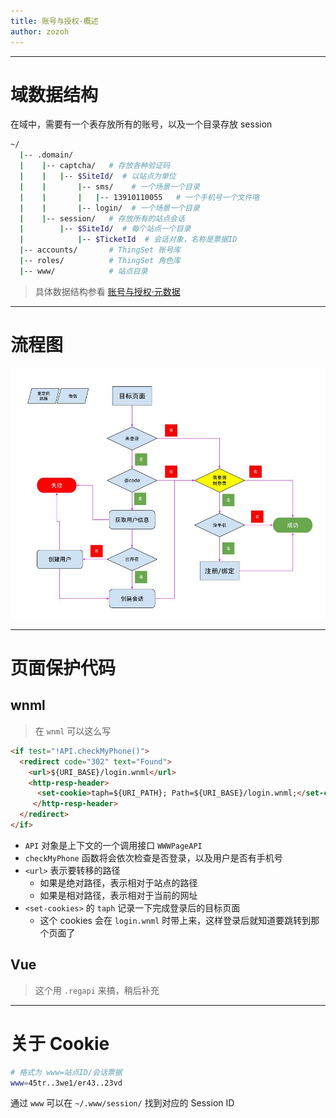 ```yaml
---
title: 账号与授权·概述
author: zozoh
---
```


--------------------------------------------
# 域数据结构

在域中，需要有一个表存放所有的账号，以及一个目录存放 session

```bash
~/
  |-- .domain/
  |    |-- captcha/   # 存放各种验证码
  |    |   |-- $SiteId/  # 以站点为单位
  |    |       |-- sms/    # 一个场景一个目录
  |    |       |   |-- 13910110055   # 一个手机号一个文件咯
  |    |       |-- login/  # 一个场景一个目录
  |    |-- session/   # 存放所有的站点会话
  |        |-- $SiteId/  # 每个站点一个目录
  |            |-- $TicketId  # 会话对象，名称是票据ID
  |-- accounts/       # ThingSet 账号库
  |-- roles/          # ThingSet 角色库
  |-- www/            # 站点目录
```

> 具体数据结构参看 [账号与授权·元数据](auth_meta.md)

--------------------------------------------
# 流程图

![](auth-flow.jpg)

--------------------------------------------
# 页面保护代码

## wnml

> 在 `wnml` 可以这么写

```html
<if test="!API.checkMyPhone()">
  <redirect code="302" text="Found">
    <url>${URI_BASE}/login.wnml</url>
    <http-resp-header>
      <set-cookie>taph=${URI_PATH}; Path=${URI_BASE}/login.wnml;</set-cookie>
     </http-resp-header>
  </redirect>
</if>
```

- `API` 对象是上下文的一个调用接口 `WWWPageAPI`
- `checkMyPhone` 函数将会依次检查是否登录，以及用户是否有手机号
- `<url>` 表示要转移的路径
  + 如果是绝对路径，表示相对于站点的路径
  + 如果是相对路径，表示相对于当前的网址
- `<set-cookies>` 的 `taph` 记录一下完成登录后的目标页面
  + 这个 cookies 会在 `login.wnml` 时带上来，这样登录后就知道要跳转到那个页面了

## Vue

> 这个用 `.regapi` 来搞，稍后补充

--------------------------------------------
# 关于 Cookie

```bash
# 格式为 www=站点ID/会话票据
www=45tr..3we1/er43..23vd
```

通过 `www` 可以在 `~/.www/session/` 找到对应的 Session ID
